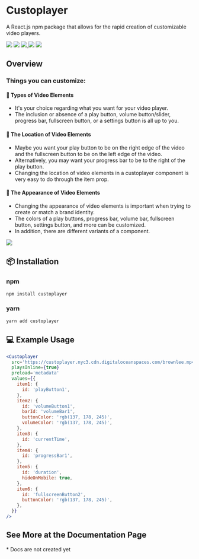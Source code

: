 <h1>Custoplayer</h1>
<p>A React.js npm package that allows for the rapid creation of customizable video players. </p>
<span>
  <img src="https://img.shields.io/badge/license-MIT-green"></img>
  <img src="https://img.shields.io/github/issues/etesam913/Custoplayer"></img>
  <a href="https://codecov.io/gh/Etesam913/Custoplayer">
    <img src="https://codecov.io/gh/Etesam913/Custoplayer/branch/main/graph/badge.svg?token=GOZ1AQ77C2"/>
  </a>
  <img src="https://github.com/Etesam913/Custoplayer/actions/workflows/linting.yml/badge.svg"/>
  <img src="https://github.com/Etesam913/Custoplayer/actions/workflows/tests.yml/badge.svg"/>
</span>

<h2>Overview</h2>
<h3>Things you can customize:</h3>

<h4>🎥 Types of Video Elements</h4>
<ul>
  <li>It's your choice regarding what you want for your video player. </li>
  <li>The inclusion or absence of a play button, volume button/slider, progress bar, fullscreen button, or a settings button is all up to you.</li>
</ul>

<h4>📍 The Location of Video Elements</h4>
<ul>
  <li>Maybe you want your play button to be on the right edge of the video and the fullscreen button to be on the left edge of the video.</li>
  <li>Alternatively, you may want your progress bar to be to the right of the play button.</li>
  <li>Changing the location of video elements in a custoplayer component is very easy to do through the item prop.</li>
</ul>

<h4>💄 The Appearance of Video Elements</h4>
<ul>
  <li>Changing the appearance of video elements is important when trying to create or match a brand identity.</li>
  <li>The colors of a play buttons, progress bar, volume bar, fullscreen button, settings button, and more can be customized. </li>
  <li>In addition, there are different variants of a component. </li>
</ul>

<img src="https://custoplayer.nyc3.cdn.digitaloceanspaces.com/docs%2FWritten-By-Human-Not-By-AI-Badge-white.svg"/>

<h2>📦 Installation</h2>
<h3>npm</h3>

```
npm install custoplayer
```
<h3>yarn</h3>

```
yarn add custoplayer
```

<h2>💻 Example Usage</h2>

```jsx
<Custoplayer
  src='https://custoplayer.nyc3.cdn.digitaloceanspaces.com/brownlee.mp4'
  playsInline={true}
  preload='metadata'
  values={{
    item1: {
      id: 'playButton1',
    },
    item2: {
      id: 'volumeButton1',
      barId: 'volumeBar1',
      buttonColor: 'rgb(137, 178, 245)',
      volumeColor: 'rgb(137, 178, 245)',
    },
    item3: {
      id: 'currentTime',
    },
    item4: {
      id: 'progressBar1',
    },
    item5: {
      id: 'duration',
      hideOnMobile: true,
    },
    item6: {
      id: 'fullscreenButton2',
      buttonColor: 'rgb(137, 178, 245)',
    },
  }}
/>
```

<h2> See More at the <a>Documentation Page</a> </h2>
* Docs are not created yet
